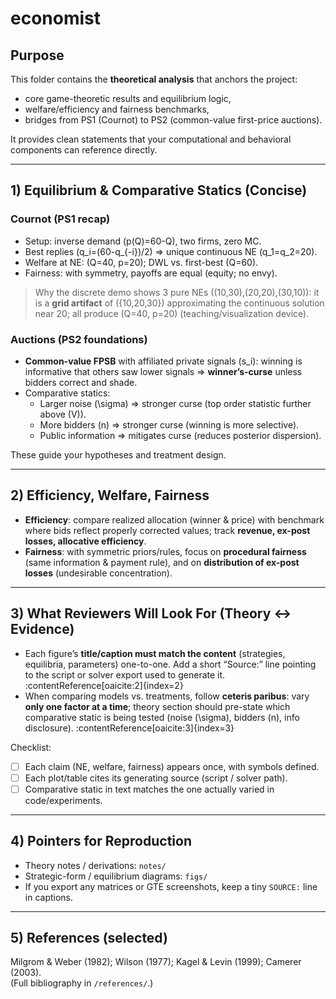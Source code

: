 # economist
## Purpose
This folder contains the **theoretical analysis** that anchors the project:
- core game-theoretic results and equilibrium logic,
- welfare/efficiency and fairness benchmarks,
- bridges from PS1 (Cournot) to PS2 (common-value first-price auctions).

It provides clean statements that your computational and behavioral components
can reference directly.

---

## 1) Equilibrium & Comparative Statics (Concise)

### Cournot (PS1 recap)
- Setup: inverse demand \(p(Q)=60-Q\), two firms, zero MC.
- Best replies \(q_i=(60-q_{-i})/2\) ⇒ unique continuous NE \(q_1=q_2=20\).
- Welfare at NE: \(Q=40, p=20\); DWL vs. first-best \(Q=60\).
- Fairness: with symmetry, payoffs are equal (equity; no envy).

> Why the discrete demo shows 3 pure NEs \((10,30),(20,20),(30,10)\): it is a **grid artifact** of \(\{10,20,30\}\) approximating the continuous solution near 20; all produce \(Q=40, p=20\) (teaching/visualization device).

### Auctions (PS2 foundations)
- **Common-value FPSB** with affiliated private signals \(s_i\): winning is informative that others saw lower signals ⇒ **winner’s-curse** unless bidders correct and shade.  
- Comparative statics:
  - Larger noise \(\sigma\) ⇒ stronger curse (top order statistic further above \(V\)).  
  - More bidders \(n\) ⇒ stronger curse (winning is more selective).  
  - Public information ⇒ mitigates curse (reduces posterior dispersion).

These guide your hypotheses and treatment design.

---

## 2) Efficiency, Welfare, Fairness

- **Efficiency**: compare realized allocation (winner & price) with benchmark where bids reflect properly corrected values; track **revenue, ex-post losses, allocative efficiency**.
- **Fairness**: with symmetric priors/rules, focus on **procedural fairness** (same information & payment rule), and on **distribution of ex-post losses** (undesirable concentration).

---

## 3) What Reviewers Will Look For (Theory ↔ Evidence)

- Each figure’s **title/caption must match the content** (strategies, equilibria, parameters) one-to-one. Add a short “Source:” line pointing to the script or solver export used to generate it. :contentReference[oaicite:2]{index=2}
- When comparing models vs. treatments, follow **ceteris paribus**: vary **only one factor at a time**; theory section should pre-state which comparative static is being tested (noise \(\sigma\), bidders \(n\), info disclosure). :contentReference[oaicite:3]{index=3}

Checklist:
- [ ] Each claim (NE, welfare, fairness) appears once, with symbols defined.
- [ ] Each plot/table cites its generating source (script / solver path).
- [ ] Comparative static in text matches the one actually varied in code/experiments.

---

## 4) Pointers for Reproduction
- Theory notes / derivations: `notes/`  
- Strategic-form / equilibrium diagrams: `figs/`  
- If you export any matrices or GTE screenshots, keep a tiny `SOURCE:` line in captions.

---

## 5) References (selected)
Milgrom & Weber (1982); Wilson (1977); Kagel & Levin (1999); Camerer (2003).  
(Full bibliography in `/references/`.)
